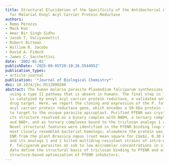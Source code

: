 ```yaml
---
title: Structural Elucidation of the Specificity of the Antibacterial Agent Triclosan
  for Malarial Enoyl Acyl Carrier Protein Reductase
authors:
- Remo Perozzo
- Mack Kuo
- Amar Bir Singh Sidhu
- Jacob T. Valiyaveettil
- Robert Bittman
- William R. Jacobs
- David A. Fidock
- James C. Sacchettini
date: '2002-01-01'
publishDate: '2025-09-05T20:10:26.554495Z'
publication_types:
- article-journal
publication: '*Journal of Biological Chemistry*'
doi: 10.1074/jbc.M112000200
abstract: The human malaria parasite Plasmodium falciparum synthesizes fatty acids
  using a type II pathway that is absent in humans. The final step in fatty acid elongation
  is catalyzed by enoyl acyl carrier protein reductase, a validated antimicrobial
  drug target. Here, we report the cloning and expression of the P. falciparum enoyl
  acyl carrier protein reductase gene, which encodes a 50-kDa protein (PfENR) predicted
  to target to the unique parasite apicoplast. Purified PfENR was crystallized, and
  its structure resolved as a binary complex with NADH, a ternary complex with triclosan
  and NAD+, and as ternary complexes bound to the triclosan analogs 1 and 2 with NADH.
  Novel structural features were identified in the PfENR binding loop region that
  most closely resembled bacterial homologs; elsewhere the protein was similar to
  ENR from the plant Brassica napus (root mean square for C$α$s, 0.30 Å). Triclosan
  and its analogs 1 and 2 killed multidrug-resistant strains of intra-erythrocytic
  P. falciparum parasites at sub to low micromolar concentrations in vitro. These
  data define the structural basis of triclosan binding to PfENR and will facilitate
  structure-based optimization of PfENR inhibitors.
---
```

